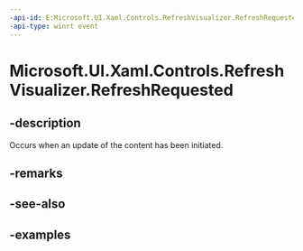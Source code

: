 ```yaml
---
-api-id: E:Microsoft.UI.Xaml.Controls.RefreshVisualizer.RefreshRequested
-api-type: winrt event
---
```

<!-- Event syntax.
public event TypedEventHandler RefreshRequested<RefreshVisualizer, RefreshRequestedEventArgs>
-->

# Microsoft.UI.Xaml.Controls.RefreshVisualizer.RefreshRequested


## -description

Occurs when an update of the content has been initiated.


## -remarks


## -see-also


## -examples


